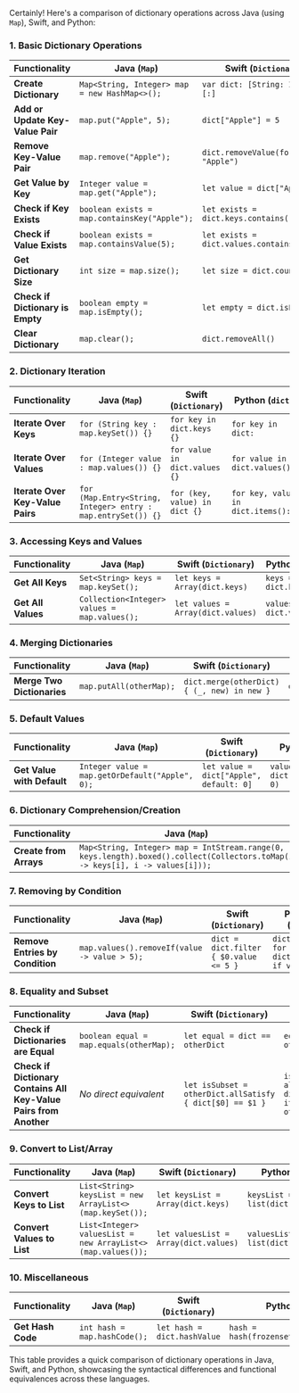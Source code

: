 Certainly! Here's a comparison of dictionary operations across Java (using `Map`), Swift, and Python:

### 1. **Basic Dictionary Operations**

| **Functionality**                  | **Java (`Map`)**                          | **Swift (`Dictionary`)**                   | **Python (`dict`)**               |
|------------------------------------|-------------------------------------------|--------------------------------------------|-----------------------------------|
| **Create Dictionary**              | `Map<String, Integer> map = new HashMap<>();` | `var dict: [String: Int] = [:]`           | `dict = {}`                       |
| **Add or Update Key-Value Pair**   | `map.put("Apple", 5);`                    | `dict["Apple"] = 5`                        | `dict["Apple"] = 5`               |
| **Remove Key-Value Pair**          | `map.remove("Apple");`                    | `dict.removeValue(forKey: "Apple")`        | `dict.pop("Apple")`               |
| **Get Value by Key**               | `Integer value = map.get("Apple");`       | `let value = dict["Apple"]`                | `value = dict.get("Apple")`       |
| **Check if Key Exists**            | `boolean exists = map.containsKey("Apple");` | `let exists = dict.keys.contains("Apple")` | `exists = "Apple" in dict`        |
| **Check if Value Exists**          | `boolean exists = map.containsValue(5);`  | `let exists = dict.values.contains(5)`     | `exists = 5 in dict.values()`     |
| **Get Dictionary Size**            | `int size = map.size();`                  | `let size = dict.count`                    | `size = len(dict)`                |
| **Check if Dictionary is Empty**   | `boolean empty = map.isEmpty();`          | `let empty = dict.isEmpty`                 | `empty = not dict`                |
| **Clear Dictionary**               | `map.clear();`                            | `dict.removeAll()`                         | `dict.clear()`                    |

### 2. **Dictionary Iteration**

| **Functionality**                  | **Java (`Map`)**                          | **Swift (`Dictionary`)**                   | **Python (`dict`)**               |
|------------------------------------|-------------------------------------------|--------------------------------------------|-----------------------------------|
| **Iterate Over Keys**              | `for (String key : map.keySet()) {}`      | `for key in dict.keys {}`                  | `for key in dict:`                |
| **Iterate Over Values**            | `for (Integer value : map.values()) {}`   | `for value in dict.values {}`              | `for value in dict.values():`     |
| **Iterate Over Key-Value Pairs**   | `for (Map.Entry<String, Integer> entry : map.entrySet()) {}` | `for (key, value) in dict {}`           | `for key, value in dict.items():` |

### 3. **Accessing Keys and Values**

| **Functionality**                  | **Java (`Map`)**                          | **Swift (`Dictionary`)**                   | **Python (`dict`)**               |
|------------------------------------|-------------------------------------------|--------------------------------------------|-----------------------------------|
| **Get All Keys**                   | `Set<String> keys = map.keySet();`        | `let keys = Array(dict.keys)`              | `keys = dict.keys()`              |
| **Get All Values**                 | `Collection<Integer> values = map.values();` | `let values = Array(dict.values)`        | `values = dict.values()`          |

### 4. **Merging Dictionaries**

| **Functionality**                  | **Java (`Map`)**                          | **Swift (`Dictionary`)**                   | **Python (`dict`)**               |
|------------------------------------|-------------------------------------------|--------------------------------------------|-----------------------------------|
| **Merge Two Dictionaries**         | `map.putAll(otherMap);`                   | `dict.merge(otherDict) { (_, new) in new }` | `dict.update(otherDict)`         |

### 5. **Default Values**

| **Functionality**                  | **Java (`Map`)**                          | **Swift (`Dictionary`)**                   | **Python (`dict`)**               |
|------------------------------------|-------------------------------------------|--------------------------------------------|-----------------------------------|
| **Get Value with Default**         | `Integer value = map.getOrDefault("Apple", 0);` | `let value = dict["Apple", default: 0]` | `value = dict.get("Apple", 0)`    |

### 6. **Dictionary Comprehension/Creation**

| **Functionality**                  | **Java (`Map`)**                          | **Swift (`Dictionary`)**                   | **Python (`dict`)**               |
|------------------------------------|-------------------------------------------|--------------------------------------------|-----------------------------------|
| **Create from Arrays**             | `Map<String, Integer> map = IntStream.range(0, keys.length).boxed().collect(Collectors.toMap(i -> keys[i], i -> values[i]));` | `let dict = Dictionary(uniqueKeysWithValues: zip(keys, values))` | `dict = dict(zip(keys, values))` |

### 7. **Removing by Condition**

| **Functionality**                  | **Java (`Map`)**                          | **Swift (`Dictionary`)**                   | **Python (`dict`)**               |
|------------------------------------|-------------------------------------------|--------------------------------------------|-----------------------------------|
| **Remove Entries by Condition**    | `map.values().removeIf(value -> value > 5);` | `dict = dict.filter { $0.value <= 5 }`    | `dict = {k: v for k, v in dict.items() if v <= 5}` |

### 8. **Equality and Subset**

| **Functionality**                  | **Java (`Map`)**                          | **Swift (`Dictionary`)**                   | **Python (`dict`)**               |
|------------------------------------|-------------------------------------------|--------------------------------------------|-----------------------------------|
| **Check if Dictionaries are Equal**| `boolean equal = map.equals(otherMap);`   | `let equal = dict == otherDict`            | `equal = dict == otherDict`       |
| **Check if Dictionary Contains All Key-Value Pairs from Another** | *No direct equivalent* | `let isSubset = otherDict.allSatisfy { dict[$0] == $1 }` | `isSubset = all(item in dict.items() for item in otherDict.items())` |

### 9. **Convert to List/Array**

| **Functionality**                  | **Java (`Map`)**                          | **Swift (`Dictionary`)**                   | **Python (`dict`)**               |
|------------------------------------|-------------------------------------------|--------------------------------------------|-----------------------------------|
| **Convert Keys to List**           | `List<String> keysList = new ArrayList<>(map.keySet());` | `let keysList = Array(dict.keys)`       | `keysList = list(dict.keys())`    |
| **Convert Values to List**         | `List<Integer> valuesList = new ArrayList<>(map.values());` | `let valuesList = Array(dict.values)` | `valuesList = list(dict.values())`|

### 10. **Miscellaneous**

| **Functionality**                  | **Java (`Map`)**                          | **Swift (`Dictionary`)**                   | **Python (`dict`)**               |
|------------------------------------|-------------------------------------------|--------------------------------------------|-----------------------------------|
| **Get Hash Code**                  | `int hash = map.hashCode();`              | `let hash = dict.hashValue`                | `hash = hash(frozenset(dict.items()))` |

This table provides a quick comparison of dictionary operations in Java, Swift, and Python, showcasing the syntactical differences and functional equivalences across these languages.